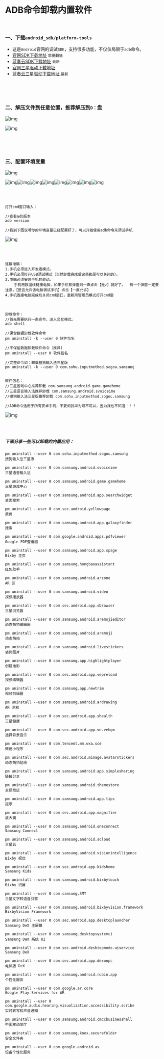 # ADB命令卸载内置软件

<br>

### 一、下载`android_sdk/platform-tools`

- 这是`Android`官网的调试`SDK`，支持很多功能，不仅仅局限于`adb`命令。
- [官网SDK下载地址](https://developer.android.com/studio/command-line/adb)   `需要翻墙`
- [蓝奏云SDK下载地址](https://dashan3.lanzoui.com/i76VVpjnylc)   `最新`
- [官网三星驱动下载地址](https://developer.samsung.com/mobile/android-usb-driver.html)
- [蓝奏云三星驱动下载地址 ](https://dashan3.lanzoui.com/ipInbpl4dsb)   `最新`

<br>

<br>

<br>

### 二、解压文件到任意位置，推荐解压到`D：`盘

![img](https://github.com/Dashan-37/PP_Tutorial/raw/master/Images/Uninstall_Images/image_1.png)

![img](https://github.com/Dashan-37/PP_Tutorial/raw/master/Images/Uninstall_Images/image_2.png)

<br>

<br>

<br>

### 三、配置环境变量

![img](https://github.com/Dashan-37/PP_Tutorial/raw/master/Images/Uninstall_Images/image_3.png)

![img](https://github.com/Dashan-37/PP_Tutorial/raw/master/Images/Uninstall_Images/image_4.png)![img](https://github.com/Dashan-37/PP_Tutorial/raw/master/Images/Uninstall_Images/image_5.png)![img](https://github.com/Dashan-37/PP_Tutorial/raw/master/Images/Uninstall_Images/image_6.png)![img](https://github.com/Dashan-37/PP_Tutorial/raw/master/Images/Uninstall_Images/image_7.png)![img](https://github.com/Dashan-37/PP_Tutorial/raw/master/Images/Uninstall_Images/image_8.png)![img](https://github.com/Dashan-37/PP_Tutorial/raw/master/Images/Uninstall_Images/image_9.png)![img](https://github.com/Dashan-37/PP_Tutorial/raw/master/Images/Uninstall_Images/image_10.png)![img](https://github.com/Dashan-37/PP_Tutorial/raw/master/Images/Uninstall_Images/image_11.png)

<br><br>

```shell
打开cmd窗口输入：

//查看adb版本 
adb version

//看到下图说明你的环境变量已经配置好了，可以开始使用adb命令来调试手机
```

![img](https://github.com/Dashan-37/PP_Tutorial/raw/master/Images/Uninstall_Images/image_12.png)

<br><br>

```
连接电脑：  
1.手机必须进入开发者模式。 
2.手机必须打开USB调试模式（当然卸载完成后这些都是可以关闭的）。 
3.电脑必须安装手机的驱动。
	手机用数据线链接电脑，如果手机有弹窗则一直点击【是✓】就好了。  有一个弹窗一定要注意，【是否允许该电脑调试手机】点击【一直允许】 
4.手机连接电脑完成后关闭cmd窗口，重新用管理员模式打开cmd窗
```

<br>

```shell
卸载命令： 
//首先需要执行一条命令，进入交互模式。 
adb shell

//保留数据卸载软件命令 
pm uninstall -k --user 0 软件包名

//不保留数据卸载软件命令（推荐) 
pm uninstall --user 0 软件包名

//完整命令如：卸载搜狗输入法三星版 
pm uninstall -k --user 0 com.sohu.inputmethod.sogou.samsung  


软件包名：  
//三星游戏中心推荐卸载 com.samsung.android.game.gamehome 
//三星语音输入法推荐卸载 com.samsung.android.svoiceime 
//搜狗输入法三星版推荐卸载 com.sohu.inputmethod.sogou.samsung   

//ADB命令适用于所有安卓手机，不要问我华为可不可以，因为我也不知道！！！
```

![img](https://github.com/Dashan-37/PP_Tutorial/raw/master/Images/Uninstall_Images/image_13.png) 

<br>

<br>

##### 下面分享一些可以卸载的内置应用：

```
pm uninstall --user 0 com.sohu.inputmethod.sogou.samsung
搜狗输入法三星版

pm uninstall --user 0 com.samsung.android.svoiceime
三星语音输入法

pm uninstall --user 0 com.samsung.android.game.gamehome
三星游戏中心

pm uninstall --user 0 com.samsung.android.app.searchwidget
桌面搜索

pm uninstall --user 0 com.sec.android.yellowpage
黄页

pm uninstall --user 0 com.samsung.android.app.galaxyfinder
搜索

pm uninstall --user 0 com.google.android.apps.pdfviewer
Google PDF查看器

pm uninstall --user 0 com.samsung.android.app.spage
Bixby 主页

pm uninstall --user 0 com.samsung.hongbaoassistant
红包助手

pm uninstall --user 0 com.samsung.android.arzone
AR 区

pm uninstall --user 0 com.samsung.android.video
视频播放器

pm uninstall --user 0 com.sec.android.app.sbrowser
三星浏览器

pm uninstall --user 0 com.samsung.android.aremojieditor
动态萌拍编辑器

pm uninstall --user 0 com.samsung.android.aremoji
动态萌拍

pm uninstall --user 0 com.samsung.android.livestickers
装饰图片

pm uninstall --user 0 com.samsung.app.highlightplayer
创建电影

pm uninstall --user 0 com.sec.android.app.vepreload
视频编辑器

pm uninstall --user 0 com.samsung.app.newtrim
视频剪辑器

pm uninstall --user 0 com.samsung.android.ardrawing
AR 涂鸦

pm uninstall --user 0 com.sec.android.app.shealth
三星健康

pm uninstall --user 0 com.sec.android.app.ve.vebgm
选择背景音乐

pm uninstall --user 0 com.tencent.mm.wxa.sce
微信小程序

pm uninstall --user 0 com.sec.android.mimage.avatarstickers
动态萌拍贴纸

pm uninstall --user 0 com.samsung.android.app.simplesharing
链接分享

pm uninstall --user 0 com.samsung.android.themestore
主题商店

pm uninstall --user 0 com.samsung.android.app.tips
提示

pm uninstall --user 0 com.sec.android.app.magnifier
放大镜

pm uninstall --user 0 com.samsung.android.oneconnect
Samsung Connect

pm uninstall --user 0 com.samsung.android.scloud
三星云

pm uninstall --user 0 com.samsung.android.visionintelligence
Bixby 视觉

pm uninstall --user 0 com.sec.android.app.kidshome
Samsung Kids

pm uninstall --user 0 com.samsung.android.bixbytouch
Bixby 识屏

pm uninstall --user 0 com.samsung.SMT
三星文字转语音引擎

pm uninstall --user 0 com.samsung.android.bixbyvision.framework
BixbyVision Framework

pm uninstall --user 0 com.sec.android.app.desktoplauncher
Samsung DeX 主屏幕

pm uninstall --user 0 com.samsung.desktopsystemui
Samsung DeX 系统 UI

pm uninstall --user 0 com.sec.android.desktopmode.uiservice
Samsung DeX

pm uninstall --user 0 com.sec.android.app.dexonpc
电脑版 DeX

pm uninstall --user 0 com.samsung.android.rubin.app
个性化服务

pm uninstall --user 0 com.google.ar.core
Google Play Services for AR

pm uninstall --user 0 com.google.audio.hearing.visualization.accessibility.scribe
实时转写和声音通知

pm uninstall --user 0 com.samsung.android.cmccbusinesshall
中国移动掌厅

pm uninstall --user 0 com.samsung.knox.securefolder
安全文件夹

pm uninstall --user 0 com.google.android.as
设备个性化服务
```

